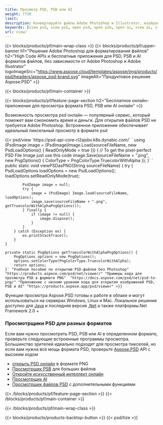 ```yaml
---
title: Просмотр PSD, PSB или AI
weight: 7730
limit: 
description: Конвертируйте файлы Adobe PhotoShop и Illustrator, изображения и другие форматы
keywords: [view psd, view psb, open psd, open psb, open ai, view ai, view image, open photoshop file, open illustrator file]
url: view/
---
```


{{< blocks/products/pf/main-wrap-class >}}
{{< blocks/products/pf/upper-banner h1="Решение Adobe Photoshop для форматирования файлов" h2="High Code APIs и бесплатные приложения для PSD, PSB и AI форматов файлов, без зависимости от Adobe Photoshop и Adobe Illustrator" logoImageSrc="https://www.aspose.cloud/templates/aspose/img/products/psd/headers/aspose_psd-brand.svg" imageAlt="Продуктовое решение Aspose.PSD" >}}

{{< blocks/products/pf/main-container >}}

{{< blocks/products/pf/feature-page-section h2="Бесплатное онлайн-приложение для просмотра формата PSD, PSB или AI онлайн" >}}
<p>Возможность просмотра psd онлайн — популярный сервис, который поможет вам сэкономить время и деньги. Для открытия файлов PSD не требуется Adobe Photoshop. Встроенное приложение обеспечивает идеальный пиксельный просмотр в формате psd</p>
{{< psd/view `https://psd-api-core-rl2ajsbv.k8s.dynabic.com/` 
`    using (PsdImage image = (PsdImage)Image.Load(sourceFileName, new PsdLoadOptions() { ReadOnlyMode = true }))
    {
        // To get the pixel-perfect PSD File Image just use this code
        image.Save(sourceFileName + ".png",  new PngOptions() {  ColorType = PngColorType.TruecolorWithAlpha });
    }` 
	`    public static void viewPSDasPNG(String sourceFileName) {
        try {
            PsdLoadOptions loadOptions = new PsdLoadOptions();
            loadOptions.setReadOnlyMode(true);
            
            PsdImage image = null;
            try {
                image = (PsdImage) Image.load(sourceFileName, loadOptions);
                image.save(sourceFileName + ".png", getTruecolorWithAlphaPngOptions());
            } finally {
                if (image != null) {
                    image.dispose();
                }
            }
        } catch (Exception ex) {
            ex.printStackTrace();
        }
    }
    
    private static PngOptions getTruecolorWithAlphaPngOptions() {
        PngOptions options = new PngOptions();
        options.setColorType(PngColorType.TruecolorWithAlpha);
        return options;
    }` "Учебное пособие по открытию PSD-файлов без Photoshop" "https://products.aspose.com/psd/net/viewer/" "Примеры кода для просмотра PSD в формате PNG"  "https://docs.aspose.com/psd/net/psd-to-png/" "Приложение с низким уровнем кода для открытия изображений PSD, PSB и AI" "https://products.aspose.app/psd/viewer" >}}
<p>Функции просмотра Aspose.PSD готовы к работе в облаке и могут использоваться на серверах Windows, Linux и Mac. Локальное решение доступно для <a href="https://products.aspose.com/psd/java/">Java</a> и последняя версия <a href="https://products.aspose.com/psd/net/">.Net</a> а также платформы.Net Framework 2.0 +</p>

<h3 class="headingpdleft">Просмотрщики PSD для разных форматов</h3>
<p>Если вам нужно просмотреть PSD, PSB или AI в определенном формате, проверьте следующие встроенные программы просмотра. Большинство зрителей идеально подходят для просмотра пикселей, но если вам нужна вся мощь формата PSD, проверьте <a href="/psd/">Aspose.PSD</a> API с высоким кодом</p>
<ul>
<li><a href="open-psd-online">открыть PSD онлайн</a> в формате PNG</li>
<li><a href="psb">Просмотрщик PSB</a> для больших файлов</li>
<li><a href="open-ai-online">Откройте искусственный интеллект онлайн</a></li>
<li><a href="ai">Просмотрщик AI</a></li>
<li><a href="/psd/view/psd-file-viewer">Просмотрщик файлов PSD</a> с дополнительными функциями</li>
</ul>

{{< /blocks/products/pf/feature-page-section >}}
{{< /blocks/products/pf/main-container >}}


{{< /blocks/products/pf/main-wrap-class >}}

{{< blocks/products/products-backtop-button >}}
{{< psd/tize >}}
